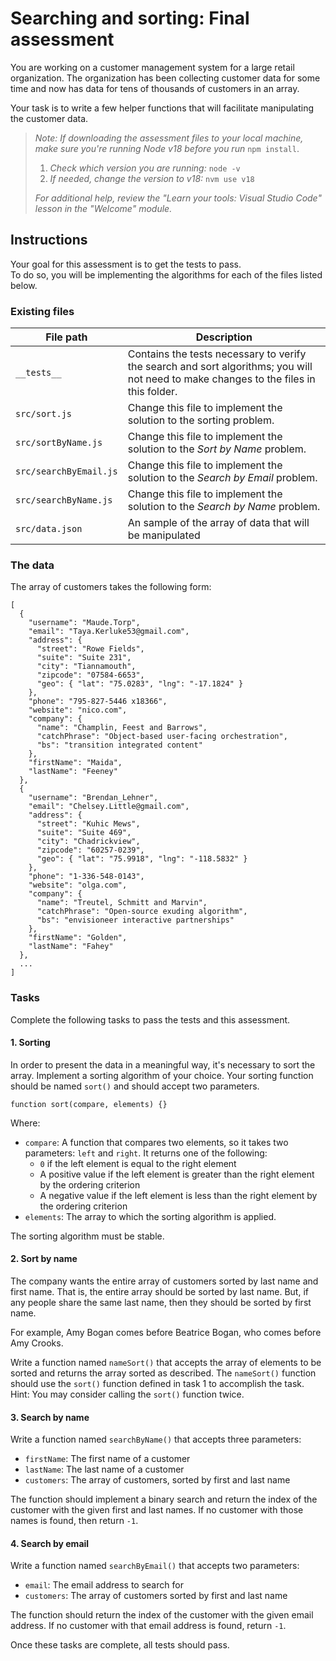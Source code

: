 # Searching and sorting: Final assessment

You are working on a customer management system for a large retail organization. The organization has been collecting customer data for some time and now has data for tens of thousands of customers in an array.

Your task is to write a few helper functions that will facilitate manipulating the customer data.

> *Note: If downloading the assessment files to your local machine, make sure you're running Node v18 before you run* `npm install`.
>
> 1.  *Check which version you are running:* `node -v`
> 2.  *If needed, change the version to v18:* `nvm use v18`
>
> _For additional help, review the "Learn your tools: Visual Studio Code" lesson in the "Welcome" module._

## Instructions

Your goal for this assessment is to get the tests to pass.\
To do so, you will be implementing the algorithms for each of the files listed below.

### Existing files

| File path              | Description                                                                                                                           |
| ---------------------- | ------------------------------------------------------------------------------------------------------------------------------------- |
| `__tests__`            | Contains the tests necessary to verify the search and sort algorithms; you will not need to make changes to the files in this folder. |
| `src/sort.js`          | Change this file to implement the solution to the sorting problem.                                                                    |
| `src/sortByName.js`    | Change this file to implement the solution to the *Sort by Name* problem.                                                             |
| `src/searchByEmail.js` | Change this file to implement the solution to the *Search by Email* problem.                                                          |
| `src/searchByName.js`  | Change this file to implement the solution to the *Search by Name* problem.                                                           |
| `src/data.json`        | An sample of the array of data that will be manipulated                                                                               |

### The data

The array of customers takes the following form:

```
[
  {
    "username": "Maude.Torp",
    "email": "Taya.Kerluke53@gmail.com",
    "address": {
      "street": "Rowe Fields",
      "suite": "Suite 231",
      "city": "Tiannamouth",
      "zipcode": "07584-6653",
      "geo": { "lat": "75.0283", "lng": "-17.1824" }
    },
    "phone": "795-827-5446 x18366",
    "website": "nico.com",
    "company": {
      "name": "Champlin, Feest and Barrows",
      "catchPhrase": "Object-based user-facing orchestration",
      "bs": "transition integrated content"
    },
    "firstName": "Maida",
    "lastName": "Feeney"
  },
  {
    "username": "Brendan_Lehner",
    "email": "Chelsey.Little@gmail.com",
    "address": {
      "street": "Kuhic Mews",
      "suite": "Suite 469",
      "city": "Chadrickview",
      "zipcode": "60257-0239",
      "geo": { "lat": "75.9918", "lng": "-118.5832" }
    },
    "phone": "1-336-548-0143",
    "website": "olga.com",
    "company": {
      "name": "Treutel, Schmitt and Marvin",
      "catchPhrase": "Open-source exuding algorithm",
      "bs": "envisioneer interactive partnerships"
    },
    "firstName": "Golden",
    "lastName": "Fahey"
  },
  ...
]

```

### Tasks

Complete the following tasks to pass the tests and this assessment.

#### 1\. Sorting

In order to present the data in a meaningful way, it's necessary to sort the array. Implement a sorting algorithm of your choice. Your sorting function should be named `sort()` and should accept two parameters.

```
function sort(compare, elements) {}

```

Where:

- `compare`: A function that compares two elements, so it takes two parameters: `left` and `right`. It returns one of the following:
  - `0` if the left element is equal to the right element
  - A positive value if the left element is greater than the right element by the ordering criterion
  - A negative value if the left element is less than the right element by the ordering criterion
- `elements`: The array to which the sorting algorithm is applied.

The sorting algorithm must be stable.

#### 2\. Sort by name

The company wants the entire array of customers sorted by last name and first name. That is, the entire array should be sorted by last name. But, if any people share the same last name, then they should be sorted by first name.

For example, Amy Bogan comes before Beatrice Bogan, who comes before Amy Crooks.

Write a function named `nameSort()` that accepts the array of elements to be sorted and returns the array sorted as described. The `nameSort()` function should use the `sort()` function defined in task 1 to accomplish the task. Hint: You may consider calling the `sort()` function twice.

#### 3\. Search by name

Write a function named `searchByName()` that accepts three parameters:

- `firstName`: The first name of a customer
- `lastName`: The last name of a customer
- `customers`: The array of customers, sorted by first and last name

The function should implement a binary search and return the index of the customer with the given first and last names. If no customer with those names is found, then return `-1`.

#### 4\. Search by email

Write a function named `searchByEmail()` that accepts two parameters:

- `email`: The email address to search for
- `customers`: The array of customers sorted by first and last name

The function should return the index of the customer with the given email address. If no customer with that email address is found, return `-1`.

Once these tasks are complete, all tests should pass.
